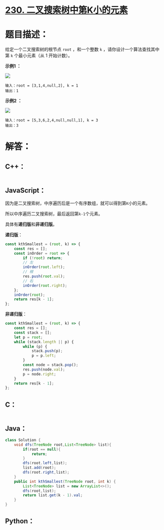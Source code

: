 # [230. 二叉搜索树中第K小的元素](https://leetcode-cn.com/problems/kth-smallest-element-in-a-bst/)

# 题目描述：

给定一个二叉搜索树的根节点 `root` ，和一个整数 `k` ，请你设计一个算法查找其中第 `k` 个最小元素（从 1 开始计数）。

**示例1 ：**

![](https://assets.leetcode.com/uploads/2021/01/28/kthtree1.jpg)

```
输入：root = [3,1,4,null,2], k = 1
输出：1
```

**示例2 ：**

![](https://assets.leetcode.com/uploads/2021/01/28/kthtree2.jpg)

```
输入：root = [5,3,6,2,4,null,null,1], k = 3
输出：3
```



# 解答：

## C++：

```C++

```

## JavaScript：

因为是二叉搜索树，中序遍历后是一个有序数组，就可以得到第`K`小的元素。

所以中序遍历二叉搜索树，最后返回第`k-1`个元素。

具体有**递归版**和**非递归版**。

**递归版**：

```javascript
const kthSmallest = (root, k) => {
    const res = [];
    const inOrder = root => {
        if (!root) return;
        // 左
        inOrder(root.left);
        // 根
        res.push(root.val);
        // 右
        inOrder(root.right);
    };
    inOrder(root);
    return res[k - 1];
};
```

**非递归版**：

```javascript
const kthSmallest = (root, k) => {
    const res = [];
    const stack = [];
    let p = root;
    while (stack.length || p) {
        while (p) {
            stack.push(p);
            p = p.left;
        }
        const node = stack.pop();
        res.push(node.val);
        p = node.right;
    }
    return res[k - 1];
};
```

## C：

```c

```

## Java：

```java
class Solution {
    void dfs(TreeNode root,List<TreeNode> list){
        if(root == null){
            return;
        }
        dfs(root.left,list);
        list.add(root);
        dfs(root.right,list);
    }
    public int kthSmallest(TreeNode root, int k) {
        List<TreeNode> list = new ArrayList<>();
        dfs(root,list);
        return list.get(k - 1).val;
    }
}
```

## Python：

```python

```

